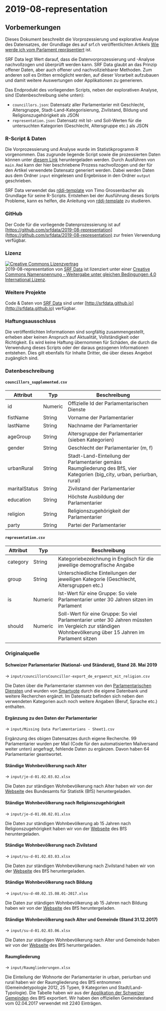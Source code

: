 # 2019-08-representation

## Vorbemerkungen

Dieses Dokument beschreibt die Vorprozessierung und explorative Analyse des Datensatzes, der Grundlage des auf srf.ch veröffentlichten Artikels [Wie werde ich vom Parlament repräsentiert](http://www.srf.ch/data) ist.

SRF Data legt Wert darauf, dass die Datenvorprozessierung und -Analyse nachvollzogen und überprüft werden kann. SRF Data glaubt an das Prinzip offener Daten, aber auch offener und nachvollziehbarer Methoden. Zum anderen soll es Dritten ermöglicht werden, auf dieser Vorarbeit aufzubauen und damit weitere Auswertungen oder Applikationen zu generieren.

Das Endprodukt des vorliegenden Scripts, neben der explorativen Analyse, sind (Datenbeschreibung siehe unten):

* `councillors.json`: Datensatz aller Parlamentarier mit Geschlecht, Altersgruppe, Stadt-Land-Kategorisierung, Zivilstand, Bildung und Religionszugehörigkeit als JSON
* `representation.json`: Datensatz mit Ist- und Soll-Werten für die untersuchten Kategorien (Geschlecht, Altersgruppe etc.) als JSON


### R-Script & Daten

Die Vorprozessierung und Analyse wurde im Statistikprogramm R vorgenommen. Das zugrunde liegende Script sowie die prozessierten Daten können unter [diesem Link](https://srfdata.github.io/2019-08-representation/rscript.zip) heruntergeladen werden. Durch Ausführen von `main.Rmd` kann der hier beschriebene Prozess nachvollzogen und der für den Artikel verwendete Datensatz generiert werden. Dabei werden Daten aus dem Ordner `input` eingelesen und Ergebnisse in den Ordner `output` geschrieben. 

SRF Data verwendet das [rddj-template](https://github.com/grssnbchr/rddj-template) von Timo Grossenbacher als Grundlage für seine R-Scripts. Entstehen bei der Ausführung dieses Scripts Probleme, kann es helfen, die Anleitung von [rddj-template](https://github.com/grssnbchr/rddj-template) zu studieren.

### GitHub

Der Code für die vorliegende Datenprozessierung ist auf [https://github.com/srfdata/2019-08-representation](https://github.com/srfdata/2019-08-representation) zur freien Verwendung verfügbar.

### Lizenz

<a rel="license" href="http://creativecommons.org/licenses/by-sa/4.0/"><img alt="Creative Commons Lizenzvertrag" style="border-width:0" src="https://i.creativecommons.org/l/by-sa/4.0/88x31.png" /></a><br /><span xmlns:dct="http://purl.org/dc/terms/" href="http://purl.org/dc/dcmitype/Dataset" property="dct:title" rel="dct:type">2019-08-representation</span> von <a xmlns:cc="http://creativecommons.org/ns#" href="https://github.com/srfdata/2019-08-representation" property="cc:attributionName" rel="cc:attributionURL">SRF Data</a> ist lizenziert unter einer <a rel="license" href="http://creativecommons.org/licenses/by-sa/4.0/">Creative Commons Namensnennung - Weitergabe unter gleichen Bedingungen 4.0 International Lizenz</a>.

### Weitere Projekte

Code & Daten von [SRF Data](http://srf.ch/data) sind unter [http://srfdata.github.io](http://srfdata.github.io) verfügbar.

### Haftungsausschluss

Die veröffentlichten Informationen sind sorgfältig zusammengestellt, erheben aber keinen Anspruch auf Aktualität, Vollständigkeit oder Richtigkeit. Es wird keine Haftung übernommen für Schäden, die  durch die Verwendung dieses Scripts oder der daraus gezogenen Informationen entstehen. Dies gilt ebenfalls für Inhalte Dritter, die über dieses Angebot zugänglich sind.

### Datenbeschreibung 

#### `councillors_supplemented.csv`

| Attribut | Typ | Beschreibung |
|-------|------|-----------------------------------------------------------------------------|
| id | Numeric | Offizielle Id der Parlamentarischen Dienste |
| fistName | String | Vorname der Parlamentarier |
| lastName | String | Nachname der Parlamentarier |
| ageGroup | String | Altersgruppe der Parlamentarier (sieben Kategorien) |
| gender | String | Geschlecht der Parlamentarier (m, f) |
| urbanRural | String | Stadt-Land-Einteilung der Parlamentarier gemäss Raumgliederung des BfS, vier Kategorien (big_city, urban, periurban, rural) |
| maritalStatus | String | Zivilstand der Parlamentarier |
| education | String | Höchste Ausbildung der Parlamentarier |
| religion | String | Religionszugehörigkeit der Parlamentarier |
| party | String | Partei der Parlamentarier |


#### `representation.csv`

| Attribut | Typ | Beschreibung |
|-------|------|-----------------------------------------------------------------------------|
| category | String | Kategoriebezeichnung in Englisch für die jeweilige demografische Angabe |
| group | String | Unterschiedliche Einteilungen der jeweiligen Kategorie (Geschlecht, Altersgruppen etc.) |
| is | Numeric | Ist-Wert für eine Gruppe: So viele Parlamentarier unter 30 Jahren sitzen im Parlament |
| should | Numeric | Soll-Wert für eine Gruppe: So viel Parlamentarier unter 30 Jahren müssten im Vergleich zur ständigen Wohnbevölkerung über 15 Jahren im Parlament sitzen |


### Originalquelle

#### Schweizer Parlamentarier (National- und Ständerat), Stand 28. Mai 2019 

&rarr; `input/councillorsCouncillor-export_de_ergaenzt_mit_religion.csv`

Die Daten über die Parlamentarier stammen von den [Parlamentarischen Diensten](https://www.parlament.ch/de/%C3%BCber-das-parlament/parlamentsdienste) und wurden von [Smartvote](https://www.smartvote.ch/) durch die eigene Datenbank und weitere Recherchen ergänzt. Im Datensatz befinden sich neben den verwendeten Kategorien auch noch weitere Angaben (Beruf, Sprache etc.) enthalten.

#### Ergänzung zu den Daten der Parlamentarier

&rarr; `input/Missing Data Parlamentarians - Sheet1.csv`

Ergänzung des obigen Datensatzes durch eigene Recherche. 99 Parlamentarier wurden per Mail (Code für den automatisierten Mailversand weiter unten) angefragt, fehlende Daten zu ergänzen. Davon haben 64 Parlamentarier geantwortet.

#### Ständige Wohnbevölkerung nach Alter

&rarr; `input/je-d-01.02.03.02.xlsx`

Die Daten zur ständigen Wohnbevölkerung nach Alter haben wir von der [Webseite](https://www.bfs.admin.ch/bfs/de/home/statistiken/bevoelkerung/stand-entwicklung/alter-zivilstand-staatsangehoerigkeit.assetdetail.5866882.html) des Bundesamts für Statistik (BfS) heruntergeladen.

#### Ständige Wohnbevölkerung nach Religionszugehörigkeit

&rarr; `input/je-d-01.08.02.01.xlsx`

Die Daten zur ständigen Wohnbevölkerung ab 15 Jahren nach Religionszugehörigkeit haben wir von der [Webseite](https://www.bfs.admin.ch/bfs/de/home/statistiken/bevoelkerung/sprachen-religionen/religionen.assetdetail.7226715.html) des BfS heruntergeladen.

#### Ständige Wohnbevölkerung nach Zivilstand

&rarr; `input/su-d-01.02.03.03.xlsx`

Die Daten zur ständigen Wohnbevölkerung nach Zivilstand haben wir von der [Webseite](https://www.bfs.admin.ch/bfs/de/home/statistiken/kataloge-datenbanken/tabellen.assetdetail.5886132.html) des BfS heruntergeladen.

#### Ständige Wohnbevölkerung nach Bildung

&rarr; `input/su-d-40.02.15.08.01-2017.xlsx`

Die Daten zur ständigen Wohnbevölkerung ab 15 Jahren nach Bildung haben wir von der [Webseite](https://www.bfs.admin.ch/bfs/de/home/statistiken/kataloge-datenbanken/tabellen.assetdetail.7226522.html) des BfS heruntergeladen.

####  Ständige Wohnbevölkerung nach Alter und Gemeinde (Stand 31.12.2017)

&rarr; `input/su-d-01.02.03.06.xlsx`

Die Daten zur ständigen Wohnbevölkerung nach Alter und Gemeinde haben wir von der [Webseite](https://www.bfs.admin.ch/bfs/de/home/statistiken/kataloge-datenbanken/tabellen.assetdetail.5886142.html) des BfS heruntergeladen.

####  Raumgliederung

&rarr; `input/Raumgliederungen.xlsx`

Die Einteilung der Wohnorte der Parlamentarier in urban, periurban und rural haben wir der Raumgliederung des BfS entnommen (Gemeindetypologie 2012, 25 Typen, 9 Kategorien und Stadt/Land-Typologie). Die Tabelle haben wir aus der [Applikation der Schweizer Gemeinden](https://www.agvchapp.bfs.admin.ch/de/typologies/query) des BfS exportiert. Wir haben den offiziellen Gemeindestand vom 02.04.2017 verwendet mit 2240 Einträgen.